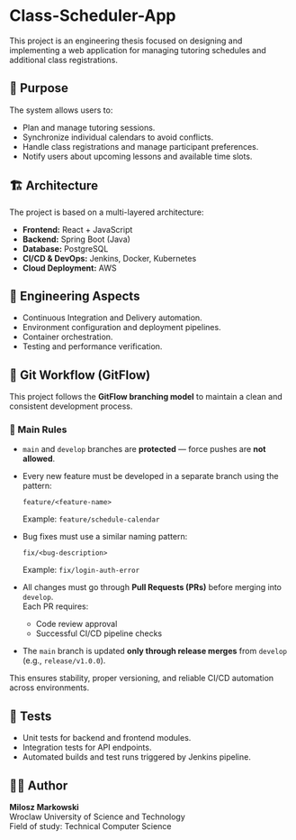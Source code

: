 # Class-Scheduler-App
This project is an engineering thesis focused on designing and implementing a web application for managing tutoring schedules and additional class registrations.

## 🎯 Purpose
The system allows users to:
- Plan and manage tutoring sessions.
- Synchronize individual calendars to avoid conflicts.
- Handle class registrations and manage participant preferences.
- Notify users about upcoming lessons and available time slots.

## 🏗️ Architecture
The project is based on a multi-layered architecture:
- **Frontend:** React + JavaScript  
- **Backend:** Spring Boot (Java)  
- **Database:** PostgreSQL  
- **CI/CD & DevOps:** Jenkins, Docker, Kubernetes  
- **Cloud Deployment:** AWS  

## 🧩 Engineering Aspects
- Continuous Integration and Delivery automation.  
- Environment configuration and deployment pipelines.  
- Container orchestration.  
- Testing and performance verification.  

## 🌿 Git Workflow (GitFlow)
This project follows the **GitFlow branching model** to maintain a clean and consistent development process.

### 🔹 Main Rules
- `main` and `develop` branches are **protected** — force pushes are **not allowed**.  
- Every new feature must be developed in a separate branch using the pattern:  
  ```
  feature/<feature-name>
  ```
  Example: `feature/schedule-calendar`

- Bug fixes must use a similar naming pattern:  
  ```
  fix/<bug-description>
  ```
  Example: `fix/login-auth-error`

- All changes must go through **Pull Requests (PRs)** before merging into `develop`.  
  Each PR requires:
  - Code review approval  
  - Successful CI/CD pipeline checks  

- The `main` branch is updated **only through release merges** from `develop` (e.g., `release/v1.0.0`).  

This ensures stability, proper versioning, and reliable CI/CD automation across environments.

## 🧪 Tests
- Unit tests for backend and frontend modules.  
- Integration tests for API endpoints.  
- Automated builds and test runs triggered by Jenkins pipeline.  

## 👨‍💻 Author
**Milosz Markowski**  
Wroclaw University of Science and Technology  
Field of study: Technical Computer Science
